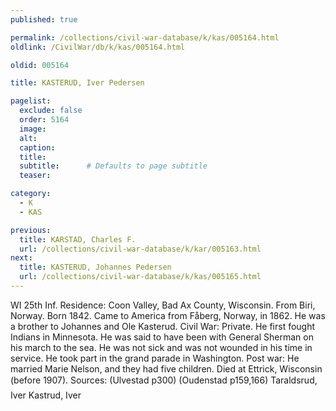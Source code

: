 ```yaml
---
published: true

permalink: /collections/civil-war-database/k/kas/005164.html
oldlink: /CivilWar/db/k/kas/005164.html

oldid: 005164

title: KASTERUD, Iver Pedersen

pagelist:
  exclude: false
  order: 5164
  image: 
  alt:
  caption:
  title:
  subtitle:      # Defaults to page subtitle
  teaser:

category: 
  - K 
  - KAS

previous:
  title: KARSTAD, Charles F.
  url: /collections/civil-war-database/k/kar/005163.html  
next:
  title: KASTERUD, Johannes Pedersen
  url: /collections/civil-war-database/k/kas/005165.html   
---
```

WI 25th Inf. Residence: Coon Valley, Bad Ax County, Wisconsin. From Biri, Norway. Born 1842. Came to America from F&aring;berg, Norway, in 1862. He was a brother to Johannes and Ole Kasterud. Civil War: Private. He first fought Indians in Minnesota. He was said to have been with General Sherman on his march to the sea. He was not sick and was not wounded in his time in service. He took part in the grand parade in Washington. Post war: He married Marie Nelson, and they had five children. Died at Ettrick, Wisconsin (before 1907). Sources: (Ulvestad p300) (Oudenstad p159,166) &#147;Taraldsrud, Iver&#148; &#147;Kastrud, Iver&#148;